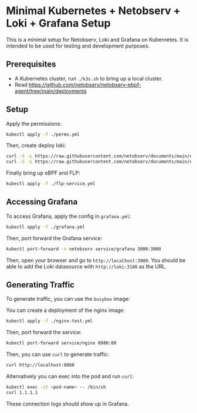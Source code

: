 # Minimal Kubernetes + Netobserv + Loki + Grafana Setup 

This is a minimal setup for Netobserv, Loki and Grafana on Kubernetes. It is intended to be used for testing and development purposes.

## Prerequisites
- A Kubernetes cluster, run `./k3s.sh` to bring up a local cluster.
- Read https://github.com/netobserv/netobserv-ebpf-agent/tree/main/deployments 

## Setup

Apply the permissions:

```bash
kubectl apply -f ./perms.yml
```

Then, create deploy loki:
```bash
curl -S -L https://raw.githubusercontent.com/netobserv/documents/main/examples/zero-click-loki/1-storage.yaml | kubectl create -n netobserv -f - 
curl -S -L https://raw.githubusercontent.com/netobserv/documents/main/examples/zero-click-loki/2-loki.yaml | kubectl create -n netobserv -f -
```

Finally bring up eBPF and FLP:
```bash
kubectl apply -f ./flp-service.yml
```

## Accessing Grafana

To access Grafana, apply the config in `grafana.yml`:
```bash
kubectl apply -f ./grafana.yml
```

Then, port forward the Grafana service:

```bash
kubectl port-forward -n netobserv service/grafana 3000:3000
```

Then, open your browser and go to `http://localhost:3000`. You should be able to add the Loki datasource with `http://loki:3100` as the URL.

## Generating Traffic

To generate traffic, you can use the `busybox` image:

You can create a deployment of the nginx image:
```bash
kubectl apply -f ./nginx-test.yml
```

Then, port forward the service:
```bash
kubectl port-forward service/nginx 8080:80
```

Then, you can use `curl` to generate traffic:
```bash
curl http://localhost:8080
```

Alternatively you can exec into the pod and run `curl`:
```bash
kubectl exec -it <pod-name> -- /bin/sh
curl 1.1.1.1
```

These connection logs should show up in Grafana.

